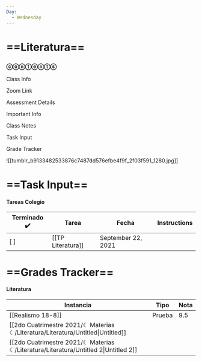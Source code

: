 ```yaml
---
Day:
  - Wednesday
---
```

# ==Literatura==

### ⓒⓞⓝⓣⓔⓝⓣⓢ

Class Info

Zoom Link

Assessment Details

Important Info

Class Notes

Task Input

Grade Tracker

![[tumblr_b9133482533876c7487dd576efbe4f9f_2f03f591_1280.jpg]]

# ==Task Input==

#### Tareas Colegio

|Terminado ✔️|Tarea|Fecha|Instructions|
|---|---|---|---|
|[ ]|[[TP Literatura]]|September 22, 2021||

  
  

  

# ==Grades Tracker==

#### Literatura

|Instancia|Tipo|Nota|
|---|---|---|
|[[Realismo 18-8]]|Prueba|9.5|
|[[2do Cuatrimestre 2021/☾ Materias ☾/Literatura/Literatura/Untitled\|Untitled]]|||
|[[2do Cuatrimestre 2021/☾ Materias ☾/Literatura/Literatura/Untitled 2\|Untitled 2]]|||